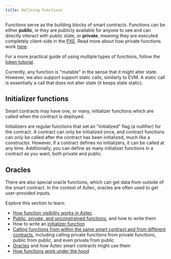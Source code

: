 ```yaml
---
title: Defining Functions
---
```


Functions serve as the building blocks of smart contracts. Functions can be either **public**, ie they are publicly available for anyone to see and can directly interact with public state, or **private**, meaning they are executed completely client-side in the [PXE](/aztec/concepts/pxe/index.md). Read more about how private functions work [here](./inner_workings.md#private-functions).

For a more practical guide of using multiple types of functions, follow the [token tutorial](/tutorials/tutorials/contract_tutorials/token_contract.md).

Currently, any function is "mutable" in the sense that it might alter state. However, we also support support static calls, similarly to EVM. A static call is essentially a call that does not alter state (it keeps state static).

## Initializer functions

Smart contracts may have one, or many, initializer functions which are called when the contract is deployed.

Initializers are regular functions that set an "initialized" flag (a nullifier) for the contract. A contract can only be initialized once, and contract functions can only be called after the contract has been initialized, much like a constructor. However, if a contract defines no initializers, it can be called at any time. Additionally, you can define as many initializer functions in a contract as you want, both private and public.

## Oracles

There are also special oracle functions, which can get data from outside of the smart contract. In the context of Aztec, oracles are often used to get user-provided inputs.

Explore this section to learn:

- [How function visibility works in Aztec](./visibility.md)
- [Public, private, and unconstrained functions](./public_private_unconstrained.md), and how to write them
- How to write an [initializer function](/guides/guides/smart_contracts/writing_contracts/initializers.md)
- [Calling functions from within the same smart contract and from different contracts](/guides/guides/smart_contracts/writing_contracts/call_functions.md), including calling private functions from private functions, public from public, and even private from public
- [Oracles](/aztec/concepts/smart_contracts/oracles/index.md) and how Aztec smart contracts might use them
- [How functions work under the hood](./inner_workings.md)
